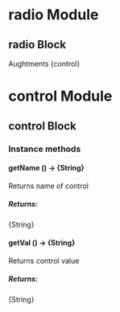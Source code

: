# radio Module

## radio Block

Aughtments {control}

# control Module

## control Block

### Instance methods

#### getName () → {String}

Returns name of control

##### Returns:

{String}

#### getVal () → {String}

Returns control value

##### Returns:

{String}

